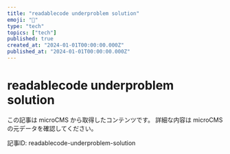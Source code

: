 ```yaml
---
title: "readablecode underproblem solution"
emoji: "📝"
type: "tech"
topics: ["tech"]
published: true
created_at: "2024-01-01T00:00:00.000Z"
published_at: "2024-01-01T00:00:00.000Z"
---
```


# readablecode underproblem solution

この記事は microCMS から取得したコンテンツです。
詳細な内容は microCMS の元データを確認してください。

記事ID: readablecode-underproblem-solution

